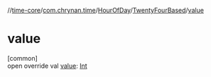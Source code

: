 //[time-core](../../../../index.md)/[com.chrynan.time](../../index.md)/[HourOfDay](../index.md)/[TwentyFourBased](index.md)/[value](value.md)

# value

[common]\
open override val [value](value.md): [Int](https://kotlinlang.org/api/latest/jvm/stdlib/kotlin/-int/index.html)
